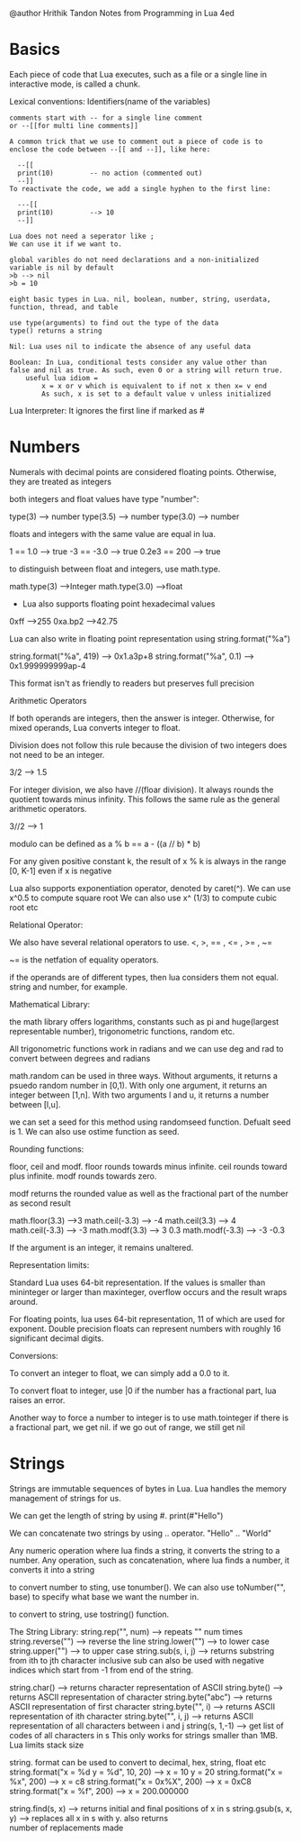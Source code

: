 
@author Hrithik Tandon
Notes from Programming in Lua 4ed 
# Basics

Each piece of code that Lua executes, such as a file or a single line in interactive mode, is called a chunk.

Lexical conventions:
    Identifiers(name of the variables)

    comments start with -- for a single line comment
    or --[[for multi line comments]]

    A common trick that we use to comment out a piece of code is to enclose the code between --[[ and --]], like here:

      --[[
      print(10)         -- no action (commented out)
      --]]
    To reactivate the code, we add a single hyphen to the first line:

      ---[[
      print(10)         --> 10
      --]]

    Lua does not need a seperator like ; 
    We can use it if we want to.

    global varibles do not need declarations and a non-initialized variable is nil by default
    >b --> nil
    >b = 10

    eight basic types in Lua. nil, boolean, number, string, userdata, function, thread, and table

    use type(arguments) to find out the type of the data
    type() returns a string

    Nil: Lua uses nil to indicate the absence of any useful data

    Boolean: In Lua, conditional tests consider any value other than    false and nil as true. As such, even 0 or a string will return true.
        useful lua idiom = 
            x = x or v which is equivalent to if not x then x= v end
            As such, x is set to a default value v unless initialized


Lua Interpreter:
    It ignores the first line if marked as #
  

# Numbers

Numerals with decimal points are considered floating points. Otherwise, they are treated as integers

both integers and float values have type "number":

type(3)     --> number
type(3.5)   --> number
type(3.0)   --> number

floats and integers with the same value are equal in lua.

1 == 1.0      --> true
-3 == -3.0    --> true
0.2e3 == 200  --> true

to distinguish between float and integers, use math.type.

math.type(3)    -->Integer
math.type(3.0)  -->float

* Lua also supports floating point hexadecimal values

0xff      -->255
0xa.bp2   -->42.75

Lua can also write in floating point representation using string.format("%a")

string.format("%a", 419)        --> 0x1.a3p+8
string.format("%a", 0.1)        --> 0x1.999999999ap-4

This format isn't as friendly to readers but preserves full precision

Arithmetic Operators

If both operands are integers, then the answer is integer. Otherwise, for mixed operands, Lua converts integer to float.

Division does not follow this rule because the division of two integers does not need to be an integer.

3/2     --> 1.5

For integer division, we also have //(floar division). It always rounds the quotient towards minus infinity. This follows the same rule as the general arithmetic operators.

3//2    --> 1

modulo can be defined as 
    a % b == a - ((a // b) * b)

For any given positive constant k,
    the result of x % k is always in the range [0, K-1] even if x is negative

Lua also supports exponentiation operator, denoted by caret(^).
We can use x^0.5 to compute square root
We can also use x^ (1/3) to compute cubic root etc

Relational Operator:

We also have several relational operators to use. 
<, >, == , <= , >= , ~= 

~= is the netfation of equality operators. 

if the operands are of different types, then lua considers them not equal. string and number, for example. 

Mathematical Library:

the math library offers logarithms, constants such as pi and huge(largest representable number), trigonometric functions, random etc.

All trigonometric functions work in radians and we can use deg and rad to convert between degrees and radians

math.random can be used in three ways. Without arguments, it returns a psuedo random number in [0,1). With only one argument, it returns an integer between [1,n]. With two arguments l and  u, it returns a number between [l,u].

we can set a seed for this method using randomseed function. Defualt seed is 1. We can also use ostime function as seed.

Rounding functions:

floor, ceil and modf. 
floor rounds towards minus infinite. 
ceil rounds toward plus infinite. 
modf rounds towards zero. 

modf returns the rounded value as well as the fractional part of the number as second result

math.floor(3.3)   -->3
math.ceil(-3.3)   --> -4
math.ceil(3.3)    --> 4
math.ceil(-3.3)   --> -3
math.modf(3.3)    --> 3     0.3
math.modf(-3.3)   --> -3    -0.3

If the argument is an integer, it remains unaltered.

Representation limits:

Standard Lua uses 64-bit representation. If the values is smaller than mininteger or larger than maxinteger, overflow occurs and the result wraps around.

For floating points, lua uses 64-bit representation, 11 of which are used for exponent. Double precision floats can represent numbers with roughly 16 significant decimal digits.

Conversions:

To convert an integer to float, we can simply add a 0.0 to it. 

To convert float to integer, use |0
if the number has a fractional part, lua raises an error.

Another way to force a number to integer is to use math.tointeger
if there is a fractional part, we get nil. if we go out of range, we still get nil

# Strings

Strings are immutable sequences of bytes in Lua. Lua handles the memory management of strings for us.

We can get the length of string by using #. 
print(#"Hello")

We can concatenate two strings by using .. operator.
"Hello" .. "World"

Any numeric operation where lua finds a string, it converts the string to a number.
Any operation, such as concatenation, where lua finds a number, it converts it into a string

to convert number to sting, use tonumber(). We can also use toNumber("", base) to specify what base we want the number in. 

to convert to string, use tostring() function.

The String Library:
string.rep("", num)   --> repeats "" num times
string.reverse("")    --> reverse the line
string.lower("")      --> to lower case
string.upper("")      --> to upper case
string.sub(s, i, j)   --> returns substring from ith to jth character
                          inclusive
sub can also be used with negative indices which start from -1 from end of the string.

string.char()         --> returns character representation of ASCII
string.byte()         --> returns ASCII representation of character
string.byte("abc")    --> returns ASCII representation of first character
string.byte("", i)    --> returns ASCII representation of ith character
string.byte("", i, j) --> returns ASCII representation of all characters 
                          between i and j
string(s, 1,-1)       --> get list of codes of all characters in s
This only works for strings smaller than 1MB. Lua limits stack size

string. format can be used to convert to decimal, hex, string, float etc
string.format("x = %d  y = %d", 10, 20)  --> x = 10  y = 20
string.format("x = %x", 200)              --> x = c8
string.format("x = 0x%X", 200)            --> x = 0xC8
string.format("x = %f", 200)              --> x = 200.000000

string.find(s, x)     --> returns initial and final positions of x in s
string.gsub(s, x, y)  --> replaces all x in s with y. also returns  
                          number of replacements made

